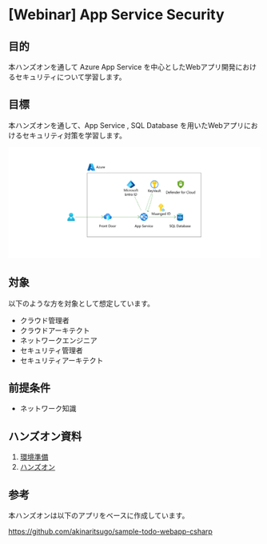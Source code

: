 # [Webinar] App Service Security

## 目的

本ハンズオンを通して Azure App Service を中心としたWebアプリ開発におけるセキュリティについて学習します。

## 目標

本ハンズオンを通して、App Service , SQL Database を用いたWebアプリにおけるセキュリティ対策を学習します。

![完成状態](/docs/images/ex00-0000-completed.png)

## 対象

以下のような方を対象として想定しています。

* クラウド管理者​
* クラウドアーキテクト​
* ネットワークエンジニア​
* セキュリティ管理者​
* セキュリティアーキテクト

## 前提条件

* ネットワーク知識

## ハンズオン資料

1. [環境準備](/docs/exerseice00.md)
1. [ハンズオン](/docs/README.md)


## 参考

本ハンズオンは以下のアプリをベースに作成しています。

https://github.com/akinaritsugo/sample-todo-webapp-csharp

